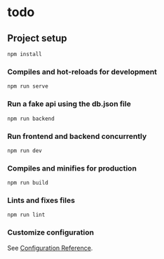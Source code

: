 # todo

## Project setup

```
npm install
```

### Compiles and hot-reloads for development

```
npm run serve
```

### Run a fake api using the db.json file

```
npm run backend
```

### Run frontend and backend concurrently

```
npm run dev
```

### Compiles and minifies for production

```
npm run build
```

### Lints and fixes files

```
npm run lint
```

### Customize configuration

See [Configuration Reference](https://cli.vuejs.org/config/).
